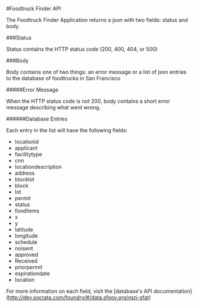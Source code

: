 #Foodtruck Finder API

The Foodtruck Finder Application returns a json with two fields: status and body.

###Status

Status contains the HTTP status code (200, 400, 404, or 500)

###Body

Body contains one of two things: an error message or a list of json entries to the database of foodtrucks in San Francisco

#####Error Message

When the HTTP status code is not 200, body contains a short error message describing what went wrong.

######Database Entries

Each entry in the list will have the following fields:


* locationid
* applicant
* facilitytype
* cnn
* locationdescription
* address
* blocklot
* block
* lot
* permit
* status
* fooditems
* x
* y
* latitude
* longitude
* schedule
* noisent
* approved
* Received
* priorpermit
* expirationdate
* location

For more information on each field, visit the [database's API documentation] (http://dev.socrata.com/foundry/#/data.sfgov.org/rqzj-sfat)
